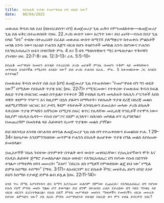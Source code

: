 ```yaml
---
title:  የይስሐቅ ጥያቄ፡ የመሥዋዕቱ በግ ወዴት ነው?
date:   08/04/2025
---
```



መጽሐፍ ቅዱስ ስለ ሴህ (በዕብራይስጥ፡ በግ) ለመጀመሪያ ጊዜ ጠቅሶ የምንመለከተው—ለመጀመሪያ ጊዜ ስለ ፍቅር በተጠቀሰበት የዘፍ. 22 ታሪክ ውስጥ ነው። እርግጥ ነው፣ ይህ ጠቦት—የሱስ ከሃያ ጊዜ በላይ “በጉ" ተብሎ በተጠራበት በራእይ መጽሐፍ ውስጥ ከሚገኙ ያለማቋረጥ ከተጠቀሱ ምልክቶች መሃል አንዱ ነው። በራዕይ ዮሐንስ እጅግ ብርቱ ከሆኑ ትዕይንቶች መካከል አንዱ በሆነውና ዮሐንስ የእግዚአብሔርን ዙፋን በጎበኘበት ምዕ. 4 እና 5 በጉ ማዕከላዊውን ሚና ይጫወታል። ጥቅሶቹን ያነብቡ፡ ዘፍ. 22፡7-8፣ ዘጸ. 12:3–13፣ ራእ. 5:5–10።

`ይስሐቅ መሥዋዕት ከመሆን ለጥቂት የተረፈበት ታሪክ ጠቦቶች ምሳሌ በመሆን ጥቅም ላይ መዋላቸውን መገንዘብ እንድንችል የሚረዳን እንዴት ነው? ይህ ታሪክ ዮሐንስ በራእ. ምዕ. 5 ከተመለከተው ጋር እንዴት ይያያዛል?`

በመጽሐፍ ቅዱስ ውስጥ ስለ ሴህ (በግ) ለመጀመሪያ ጊዜ የተጠቀሰው፡ “የመሥዋዕቱ በግ ግን ወዴት ነው?” በሚለው የይስሐቅ ጥያቄ ነበር (ዘፍ. 22፡7)። የሚገርመው፣ የተቀረው የመጽሐፍ ቅዱስ ክፍል ለዚህ ጥያቄ በዝርዝር መልስ ሰጥቷል። የተቀሩት 38 የብሉይ ኪዳን መጻሕፍት ከፋሲካ ሥርዓቶች እስከ ዳዊት ቀደምት ንግሥና እና ከዚያም በኋላ ያሉትን በማካተት፣ የይስሐቅ ጥያቄ ደረጃ በደረጃ መልስ ወደሚያገኝበት ዝርዝር እና ታዳጊ ቅደም ተከተሎች አንባቢውን ይመራሉ። መላው ታሪክ ይስሐቅ ላቀረበው ጥያቄ ምላሹን አሻግረው በሚያዩ ስፍር ቁጥር የሌላቸው መሲሐዊ ትንቢቶች የተሞላ ነው። ከዚያም በአዲስ ኪዳን— የሱስ በሥጋና በደም ሲገለጥ፣ በሕዝቡ መካከል ሆኖ ሲያገለግልና በመጨረሻም በመስቀል ላይ ሕይወቱን ሲሠዋ ጥያቄው መልስ ያገኛል።

ይህ በእንዲህ እንዳለ በዮሐንስ ወንጌል ለመጀመሪያ ጊዜ ስለ በግ የተጠቀሰውን ይመልከቱ ዮሐ. 1 29–34። ከሁኔታው እንደምንገነዘበው መጥምቁ ዮሐንስ ይስሐቅ ለጠየቀው ጥያቄ በግል መልስ እየሰጠው ይመስላል።

ኃጢአተኞች ንስሐ ገብተው በጥምቀት በጥልቅ ውሃ ውስጥ መቀበራቸው፣ የኃጢአተኛውን ሞት እና የአዲስ ሕይወት ጅማሮ ያመለክታል። በዚሁ ዐውድ፣ የእግዚአብሔር በግ የሆነው የሱስ በድንገት ተገልጦ በማቴዎስ ዘገባ መሠረት፡ “እነሆ፤ ‘በእርሱ ደስ የሚለኝ የምወድደው ልጄ ይህ ነው’ የሚል ድምፅ ከሰማይ ተሰማ።” (ማቴ. 3፡17)። ለአብርሃም እና ይስሐቅ ችግር መፍትሔ ይሆን ዘንድ እነሆ ይህን ከሰማይ የታወጀ ድምፅ ልብ ይሏል (ዘፍ. 22፡11-14)።

`እንደ ጥሩ ሸማኔ እያንዳንዱን ድር ከማግ እያጋጠሙ ሁሉንም ሸምነው ሲጨርሱ፣ የእግዚአብሔር በግ የሆነው የሱስ የእኛ ምትክ መሆኑ ግልጽ ሆኖ ይወጣል። ይህ ደግሞ በዮሐንስ ራእይ የታረደው በግ ባለን ግንዛቤ ላይ ብርቱ ብርሃን ይፈነጥቅልናል። የሱስ በእኛ ምትክ መሥዋዕት መሆኑን ማወቃችን የመዳናችን ብርቱ መሠረት የሆነው ለምንድን ነው? ያለ እርሱ ምትክ መሥዋዕትነት በተለይ በፍርድ ቀን ምን ተስፋ ይኖርዎት ነበር?`